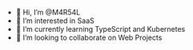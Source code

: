 - 👋 Hi, I’m @M4R54L
- 👀 I’m interested in SaaS
- 🌱 I’m currently learning TypeScript and Kubernetes
- 💞️ I’m looking to collaborate on Web Projects

<!---
M4R54L/M4R54L is a ✨ special ✨ repository because its `README.md` (this file) appears on your GitHub profile.
You can click the Preview link to take a look at your changes.
--->
